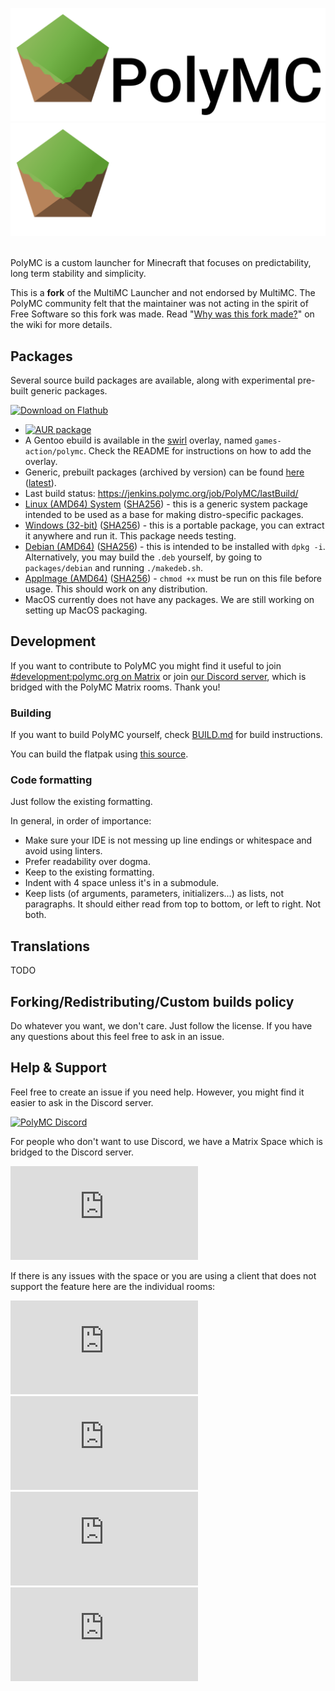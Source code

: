 <p align="center">
  <img src="/program_info/polymc-logo.png#gh-light-mode-only" alt="PolyMC logo"/>
  <img src="/program_info/polymc_logo.png#gh-dark-mode-only" alt="PolyMC logo"/>
</p>
<br>
PolyMC is a custom launcher for Minecraft that focuses on predictability, long term stability and simplicity.

This is a **fork** of the MultiMC Launcher and not endorsed by MultiMC. The PolyMC community felt that the maintainer was not acting in the spirit of Free Software so this fork was made. Read "[Why was this fork made?](https://github.com/PolyMC/PolyMC/wiki/FAQ)" on the wiki for more details.

## Packages
Several source build packages are available, along with experimental pre-built generic packages.

<a href='https://flathub.org/apps/details/org.polymc.PolyMC'><img width='240' alt='Download on Flathub' src='https://flathub.org/assets/badges/flathub-badge-en.png'/></a>
- [![AUR package](https://img.shields.io/aur/version/polymc-git)](https://aur.archlinux.org/packages/polymc-git/)
- A Gentoo ebuild is available in the [swirl](https://git.swurl.xyz/swirl/ebuilds) overlay, named `games-action/polymc`. Check the README for instructions on how to add the overlay. 
- Generic, prebuilt packages (archived by version) can be found [here](https://packages.polymc.org/) ([latest](https://packages.polymc.org/latest)).
- Last build status: https://jenkins.polymc.org/job/PolyMC/lastBuild/
- [Linux (AMD64) System](https://packages.polymc.org/latest/lin64-system/lin64-system.tar.zst) ([SHA256](https://packages.polymc.org/latest/lin64-system/lin64-system.tar.zst.sha256)) - this is a generic system package intended to be used as a base for making distro-specific packages.
- [Windows (32-bit)](https://packages.polymc.org/latest/win32/win32.zip) ([SHA256](https://packages.polymc.org/latest/win32/win32.zip.sha256)) - this is a portable package, you can extract it anywhere and run it. This package needs testing.
- [Debian (AMD64)](https://packages.polymc.org/latest/deb/polymc-amd64.deb) ([SHA256](https://packages.polymc.org/latest/deb/polymc-amd64.deb.sha256)) - this is intended to be installed with `dpkg -i`. Alternatively, you may build the `.deb` yourself, by going to `packages/debian` and running `./makedeb.sh`.
- [AppImage (AMD64)](https://packages.polymc.org/latest/appimage/PolyMC-latest-x86_64.AppImage) ([SHA256](https://packages.polymc.org/latest/appimage/PolyMC-latest-x86_64.AppImage.sha256)) - `chmod +x` must be run on this file before usage. This should work on any distribution.
- MacOS currently does not have any packages. We are still working on setting up MacOS packaging.

## Development
If you want to contribute to PolyMC you might find it useful to join [#development:polymc.org on Matrix](https://matrix.to/#/#development:polymc.org) or join [our Discord server](https://discord.gg/xq7fxrgtMP), which is bridged with the PolyMC Matrix rooms. Thank you!

### Building
If you want to build PolyMC yourself, check [BUILD.md](BUILD.md) for build instructions.

You can build the flatpak using [this source](https://github.com/flathub/org.polymc.PolyMC).

### Code formatting
Just follow the existing formatting.

In general, in order of importance:
* Make sure your IDE is not messing up line endings or whitespace and avoid using linters.
* Prefer readability over dogma.
* Keep to the existing formatting.
* Indent with 4 space unless it's in a submodule.
* Keep lists (of arguments, parameters, initializers...) as lists, not paragraphs. It should either read from top to bottom, or left to right. Not both.

## Translations
TODO

## Forking/Redistributing/Custom builds policy
Do whatever you want, we don't care. Just follow the license. If you have any questions about this feel free to ask in an issue.

## Help & Support
Feel free to create an issue if you need help. However, you might find it easier to ask in the Discord server.

[![PolyMC Discord](https://img.shields.io/discord/923671181020766230?label=PolyMC%20Discord)](https://discord.gg/xq7fxrgtMP)

For people who don't want to use Discord, we have a Matrix Space which is bridged to the Discord server.

[![PolyMC Space](https://img.shields.io/matrix/polymc:polymc.org?label=PolyMC%20Space&server_fqdn=matrix.polymc.org)](https://matrix.to/#/#polymc:polymc.org)

If there is any issues with the space or you are using a client that does not support the feature here are the individual rooms:

[![Support](https://img.shields.io/matrix/support:polymc.org?label=%23support&server_fqdn=matrix.polymc.org)](https://matrix.to/#/#support:polymc.org)
[![Discussion](https://img.shields.io/matrix/discussion:polymc.org?label=%23discussion&server_fqdn=matrix.polymc.org)](https://matrix.to/#/#discussion:polymc.org)
[![Development](https://img.shields.io/matrix/development:polymc.org?label=%23development&server_fqdn=matrix.polymc.org)](https://matrix.to/#/#development:polymc.org)
[![News](https://img.shields.io/matrix/news:polymc.org?label=%23news&server_fqdn=matrix.polymc.org)](https://matrix.to/#/#news:polymc.org)
